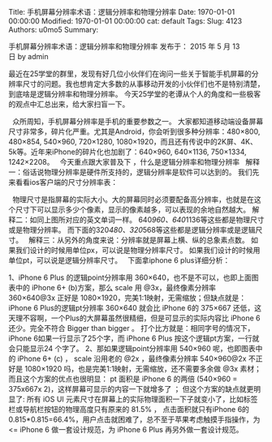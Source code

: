 Title: 手机屏幕分辨率术语：逻辑分辨率和物理分辨率
Date: 1970-01-01 00:00:00
Modified: 1970-01-01 00:00:00
cat: default
Tags: 
Slug: 4123
Authors: u0mo5 
Summary: 

手机屏幕分辨率术语：逻辑分辨率和物理分辨率
发布于： 2015 年 5 月 13 日 by admin
 

最近在25学堂的群里，发现有好几位小伙伴们在询问一些关于智能手机屏幕的分辨率尺寸的问题。我也想肯定大多数的从事移动开发的小伙伴们也不是特别清楚，到底啥是逻辑分辨率和物理分辨率。
今天25学堂的老谭从个人的角度和一些极客的观点中汇总出来，给大家扫盲一下。

 
众所周知，手机屏幕分辨率是手机的重要参数之一。
大家都知道移动端设备屏幕尺寸非常多，碎片化严重。尤其是Android，你会听到很多种分辨率：480×800, 480×854, 540×960, 720×1280, 1080×1920，而且还有传说中的2K屏、4K、5k等。近年来iPhone的碎片化也加剧了：640×960, 640×1136, 750×1334, 1242×2208。
 
今天重点跟大家普及下 ，什么是逻辑分辨率和物理分辨率
 
解释一：俗话说物理分辨率是硬件所支持的，逻辑分辨率是软件可以达到的。
我们先来看看ios客户端的尺寸分辨率表：

 
物理尺寸是指屏幕的实际大小。大的屏幕同时必须要配备高分辨率，也就是在这个尺寸下可以显示多少个像素，显示的像素越多，可以表现的余地自然越大。
解释二：如同上图所对应的英文单词一样。
640*960、640*1136等这些都是物理尺寸或是物理分辨率。
而下面的320*480、320*568等这些都是逻辑分辨率或是逻辑尺寸。
 
解释三：从另外的角度来说：分辨率就是屏幕上横、纵的总象素点数。
如果我们设计的时候用单位px，可以说是物理分辨率尺寸。
如果我们设计的时候用单位pt，可以说是逻辑分辨率尺寸。
 
下面拿iphone 6 plus详细分析：

1、iPhone 6 Plus 的逻辑point分辨率用 360×640，也不是不可以，也即上面图表中的 iPhone 6+ (b)方案，那么 scale 用 @3x，最终像素分辨率 360×640@3x 正好是 1080×1920，完美1:1映射，无需缩放；但缺点就是：iPhone 6 Plus的逻辑pt分辨率 360×640 就会比 iPhone 6的 375×667 还低，这天理不容啊，一个Plus的大屏幕虽然很精细，但是可显示的实际内容比 iPhone 6 还少。完全不符合 Bigger than bigger 。
打个比方就是：相同字号的情况下，iPhone 6如果一行显示了25个字，而 iPhone 6 Plus 按这个逻辑pt方案，一行就会只能显示24 个字了。
2、那如果逻辑point分辨率用 540×960 呢，也即图表中的 iPhone 6+ (c) ， scale 沿用老的 @2x ，最终像素分辨率 540×960@2x 不正好是 1080×1920 吗，也是完美1:1映射，无需缩放，还不需要多余做 @3x 素材； 而且这个方案的优点也很明显： pt 面积是 iPhone 6 的两倍 (540×960 = 375x667x 2)，这样屏幕可显示的内容一下就增多了 ； 但这个方案的缺点就更明显了: 所有 iOS UI 元素尺寸在屏幕上的实际物理面积一下子就变小了，比如标签栏或导航栏按钮的物理高度只有原来的 81.5% ，
点击面积就只有iPhone 6的 0.815*0.815=66.4%，用户点击就困难了，总不至于苹果考虑触摸手指操作，为 &lt;= iPhone 6 做一套设计规范，为 iPhone 6 Plus 再另外做一套设计规范。

